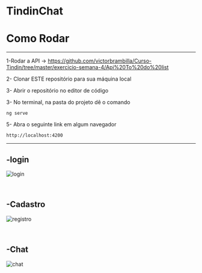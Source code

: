 <h1>TindinChat</h2>
<h1>Como Rodar</h1>
<hr>

1-Rodar a API -> https://github.com/victorbrambilla/Curso-Tindin/tree/master/exercicio-semana-4/Api%20To%20do%20list

2- Clonar ESTE repositório para sua máquina local

3- Abrir o repositório no editor de código

3- No terminal, na pasta do projeto dê o comando
~~~Terminal
ng serve
~~~

5- Abra o seguinte link em algum navegador
~~~Terminal
http://localhost:4200
~~~
<hr>

<h2>-login</h2>

![login](https://user-images.githubusercontent.com/88890771/142024954-fb80b362-8b58-4a9a-b64e-d789ddb300c6.png)

<br>

<h2>-Cadastro</h2>

![registro](https://user-images.githubusercontent.com/88890771/142025047-b8a68c37-7a07-488a-8791-ce361efa1c18.png)


<br>

<h2>-Chat</h2>

![chat](https://user-images.githubusercontent.com/88890771/142025140-cba40021-78f4-4f66-a99b-182a4e2809c0.png)



